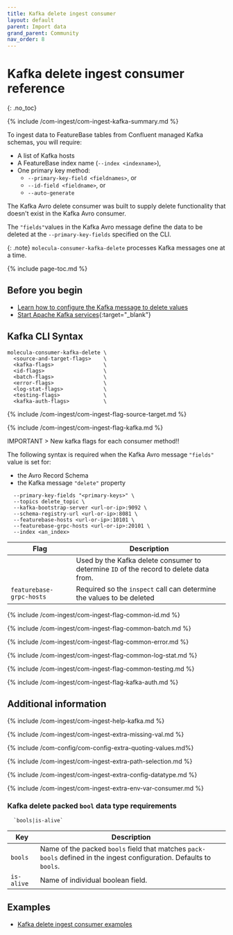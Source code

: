 ```yaml
---
title: Kafka delete ingest consumer
layout: default
parent: Import data
grand_parent: Community
nav_order: 8
---
```


# Kafka delete ingest consumer reference
{: .no_toc}

{% include /com-ingest/com-ingest-kafka-summary.md %}

To ingest data to FeatureBase tables from Confluent managed Kafka schemas, you will require:
* A list of Kafka hosts
* A FeatureBase index name (`--index <indexname>`),
* One primary key method:
  * `--primary-key-field <fieldnames>`, or
  * `--id-field <fieldname>`, or
  * `--auto-generate`

The Kafka Avro delete consumer was built to supply delete functionality that doesn't exist in the Kafka Avro consumer.

The `"fields"`values in the Kafka Avro message define the data to be deleted at the `--primary-key-fields` specified on the CLI.

{: .note}
`molecula-consumer-kafka-delete` processes Kafka messages one at a time.

{% include page-toc.md %}

## Before you begin

* [Learn how to configure the Kafka message to delete values](/docs/community/com-ingest/com-ingest-source-kafka-delete)
* [Start Apache Kafka services](https://kafka.apache.org/quickstart){:target="_blank"}

## Kafka CLI Syntax

```
molecula-consumer-kafka-delete \
  <source-and-target-flags>    \
  <kafka-flags>                \
  <id-flags>                   \
  <batch-flags>                \
  <error-flags>                \
  <log-stat-flags>             \
  <testing-flags>              \
  <kafka-auth-flags>           \
```

{% include /com-ingest/com-ingest-flag-source-target.md %}

{% include /com-ingest/com-ingest-flag-kafka.md %}

IMPORTANT > New kafka flags for each consumer method!!

The following syntax is required when the Kafka Avro message `"fields"` value is set for:
* the Avro Record Schema
* the Kafka message `"delete"` property

```
  --primary-key-fields "<primary-keys>" \
  --topics delete_topic \
  --kafka-bootstrap-server <url-or-ip>:9092 \
  --schema-registry-url <url-or-ip>:8081 \
  --featurebase-hosts <url-or-ip>:10101 \
  --featurebase-grpc-hosts <url-or-ip>:20101 \
  --index <an_index>
```

| Flag | Description |
|---|---|
| <primary-keys> | Used by the Kafka delete consumer to determine `ID` of the record to delete data from. |
| `featurebase-grpc-hosts` | Required so the `inspect` call can determine the values to be deleted |



{% include /com-ingest/com-ingest-flag-common-id.md %}

{% include /com-ingest/com-ingest-flag-common-batch.md %}

{% include /com-ingest/com-ingest-flag-common-error.md %}

{% include /com-ingest/com-ingest-flag-common-log-stat.md %}

{% include /com-ingest/com-ingest-flag-common-testing.md %}

{% include /com-ingest/com-ingest-flag-kafka-auth.md %}

## Additional information

{% include /com-ingest/com-ingest-help-kafka.md %}

{% include /com-ingest/com-ingest-extra-missing-val.md %}

{% include /com-config/com-config-extra-quoting-values.md%}

{% include /com-ingest/com-ingest-extra-path-selection.md %}

{% include /com-ingest/com-ingest-extra-config-datatype.md %}

{% include /com-ingest/com-ingest-extra-env-var-consumer.md %}

### Kafka delete packed `bool` data type requirements

```
  `bools|is-alive`
```

| Key | Description |
|---|---|
| `bools` | Name of the packed `bools` field that matches `pack-bools` defined in the ingest configuration. Defaults to `bools`. |
| `is-alive` | Name of individual boolean field. |

## Examples

* [Kafka delete ingest consumer examples](/docs/community/com-ingest/com-ingest-eg-kafka-con-del)
